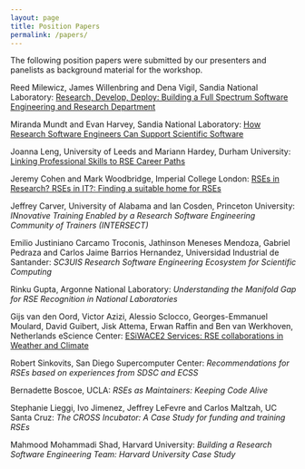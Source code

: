```yaml
---
layout: page
title: Position Papers
permalink: /papers/
---
```


The following position papers were submitted by our presenters and panelists
as background material for the workshop.

Reed Milewicz, James Willenbring and Dena Vigil, Sandia National Laboratory:
[Research, Develop, Deploy: Building a Full Spectrum Software Engineering and Research Department](https://arxiv.org/abs/2010.04660)

Miranda Mundt and Evan Harvey, Sandia National Laboratory:
[How Research Software Engineers Can Support Scientific Software](https://arxiv.org/abs/2010.07381)

Joanna Leng, University of Leeds and Mariann Hardey, Durham University:
[Linking Professional Skills to RSE Career Paths](http://doi.org/10.5281/zenodo.4073299)

Jeremy Cohen and Mark Woodbridge, Imperial College London:
[RSEs in Research? RSEs in IT?: Finding a suitable home for RSEs](https://arxiv.org/abs/2010.10477)

Jeffrey Carver, University of Alabama and Ian Cosden, Princeton University:
_INnovative Training Enabled by a Research Software Engineering Community of Trainers (INTERSECT)_

Emilio Justiniano Carcamo Troconis, Jathinson Meneses Mendoza, Gabriel Pedraza
and Carlos Jaime Barrios Hernandez, Universidad Industrial de Santander:
_SC3UIS Research Software Engineering Ecosystem for Scientific Computing_

Rinku Gupta, Argonne National Laboratory:
_Understanding the Manifold Gap for RSE Recognition in National Laboratories_

Gijs van den Oord, Victor Azizi, Alessio Sclocco, Georges-Emmanuel Moulard,
David Guibert, Jisk Attema, Erwan Raffin and Ben van Werkhoven, Netherlands
eScience Center:
[ESiWACE2 Services: RSE collaborations in Weather and Climate](https://arxiv.org/abs/2009.14643)

Robert Sinkovits, San Diego Supercomputer Center:
_Recommendations for RSEs based on experiences from SDSC and ECSS_

Bernadette Boscoe, UCLA:
_RSEs as Maintainers: Keeping Code Alive_

Stephanie Lieggi, Ivo Jimenez, Jeffrey LeFevre and Carlos Maltzah, UC Santa
Cruz:
_The CROSS Incubator: A Case Study for funding and training RSEs_

Mahmood Mohammadi Shad, Harvard University:
_Building a Research Software Engineering Team: Harvard University Case Study_

